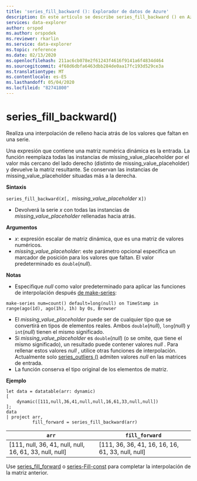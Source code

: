 ```yaml
---
title: 'series_fill_backward (): Explorador de datos de Azure'
description: En este artículo se describe series_fill_backward () en Azure Explorador de datos.
services: data-explorer
author: orspod
ms.author: orspodek
ms.reviewer: rkarlin
ms.service: data-explorer
ms.topic: reference
ms.date: 02/13/2020
ms.openlocfilehash: 211ac6cb078e2f61243f4616f9141a6f4834d464
ms.sourcegitcommit: 4f68d6dbfa6463dbb284de0aa17fc193d529ce3a
ms.translationtype: MT
ms.contentlocale: es-ES
ms.lasthandoff: 05/04/2020
ms.locfileid: "82741800"
---
```

# <a name="series_fill_backward"></a>series_fill_backward()

Realiza una interpolación de relleno hacia atrás de los valores que faltan en una serie.

Una expresión que contiene una matriz numérica dinámica es la entrada. La función reemplaza todas las instancias de missing_value_placeholder por el valor más cercano del lado derecho (distinto de missing_value_placeholder) y devuelve la matriz resultante. Se conservan las instancias de missing_value_placeholder situadas más a la derecha.

**Sintaxis**

`series_fill_backward(`*x*`[, `*missing_value_placeholder* x`])`
* Devolverá la serie *x* con todas las instancias de *missing_value_placeholder* rellenadas hacia atrás.

**Argumentos**

* *x*: expresión escalar de matriz dinámica, que es una matriz de valores numéricos.
* *missing_value_placeholder*: este parámetro opcional especifica un marcador de posición para los valores que faltan. El valor predeterminado es `double`(*null*).

**Notas**

* Especifique *null* como valor predeterminado para aplicar las funciones de interpolación después [de make-series](make-seriesoperator.md): 

```kusto
make-series num=count() default=long(null) on TimeStamp in range(ago(1d), ago(1h), 1h) by Os, Browser
```

* El *missing_value_placeholder* puede ser de cualquier tipo que se convertirá en tipos de elementos reales. Ambos `double`(*null*), `long`(*null*) y `int`(*null*) tienen el mismo significado.
* Si *missing_value_placeholder* es `double`(*null*) (o se omite, que tiene el mismo significado), un resultado puede contener valores *null* . Para rellenar estos valores *null* , utilice otras funciones de interpolación. Actualmente solo [series_outliers ()](series-outliersfunction.md) admiten valores *null* en las matrices de entrada.
* La función conserva el tipo original de los elementos de matriz.

**Ejemplo**

```kusto
let data = datatable(arr: dynamic)
[
    dynamic([111,null,36,41,null,null,16,61,33,null,null])   
];
data 
| project arr, 
          fill_forward = series_fill_backward(arr)

```

|`arr`|`fill_forward`|
|---|---|
|[111, null, 36, 41, null, null, 16, 61, 33, null, null]|[111, 36, 36, 41, 16, 16, 16, 61, 33, null, null]|

  
Use [series_fill_forward](series-fill-forwardfunction.md) o [series-Fill-const](series-fill-constfunction.md) para completar la interpolación de la matriz anterior.
